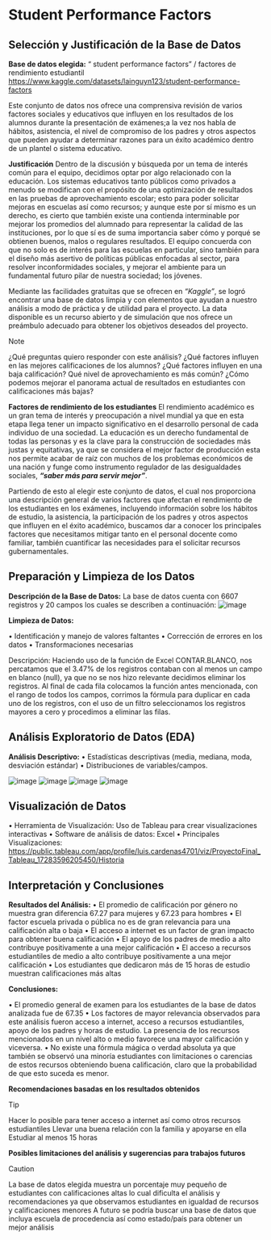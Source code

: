 # Student Performance Factors

## Selección y Justificación de la Base de Datos

**Base de datos elegida:**
“ student performance factors” / factores de rendimiento estudiantil
https://www.kaggle.com/datasets/lainguyn123/student-performance-factors

Este conjunto de datos nos ofrece una comprensiva revisión de varios factores sociales y educativos que influyen en los resultados de los alumnos durante la presentación de exámenes;a la vez nos habla de hábitos, asistencia, el nivel de compromiso de los padres y otros aspectos que pueden ayudar a determinar razones para un éxito académico dentro de un plantel o sistema educativo. 

**Justificación**
Dentro de la discusión y búsqueda por un tema de interés común para el equipo, decidimos optar por algo relacionado con la educación. Los sistemas educativos tanto públicos como privados a menudo se modifican con el propósito de una optimización de resultados en las pruebas de aprovechamiento escolar; esto para poder solicitar mejoras en escuelas así como recursos; y aunque este por sí mismo es un derecho, es cierto que también existe una contienda interminable por mejorar los promedios del alumnado para representar la calidad de las instituciones, por lo que sí es de suma importancia saber cómo y porqué se obtienen buenos, malos o regulares resultados. 
El equipo concuerda con que no solo es de interés para las escuelas en particular, sino también para el diseño más asertivo de políticas públicas enfocadas al sector, para resolver inconformidades sociales, y mejorar el ambiente para un fundamental futuro pilar de nuestra sociedad; los jóvenes. 

Mediante las facilidades gratuitas que se ofrecen en _“Kaggle”_, se logró encontrar una base de datos limpia y con elementos que ayudan a nuestro análisis a modo de práctica y de utilidad para el proyecto. La data disponible es un recurso abierto y de simulación que nos ofrece un preámbulo adecuado para obtener los objetivos deseados del proyecto.

> [!NOTE]
> ¿Qué preguntas quiero responder con este análisis?
> ¿Qué factores influyen en las mejores calificaciones de los alumnos?
> ¿Qué factores influyen en una baja calificación?
> Qué nivel de aprovechamiento es más común?
> ¿Cómo podemos mejorar el panorama actual de resultados en estudiantes con calificaciones más bajas?

**Factores de rendimiento de los estudiantes**
El rendimiento académico es un gran tema de interés y preocupación a nivel mundial ya que en esta etapa llega tener un impacto significativo en el desarrollo personal de cada individuo de una sociedad.
La educación es un derecho fundamental de todas las personas y es la clave para la construcción de sociedades más justas y equitativas, ya que se considera el mejor factor de producción esta nos permite acabar de raíz con muchos de los problemas económicos de una nación y funge como instrumento regulador de las desigualdades sociales, **_“saber más para servir mejor”_**.

Partiendo de esto al elegir este conjunto de datos, el cual nos proporciona una descripción general de varios factores que afectan el rendimiento de los estudiantes en los exámenes, incluyendo información sobre los hábitos de estudio, la asistencia, la participación de los padres y otros aspectos que influyen en el éxito académico, buscamos dar a conocer los principales factores que necesitamos mitigar tanto en el personal docente como familiar, también cuantificar las necesidades para el solicitar recursos gubernamentales.

## Preparación y Limpieza de los Datos

**Descripción de la Base de Datos:**
La base de datos cuenta con 6607 registros y 20 campos los cuales se describen a continuación:
![image](https://github.com/user-attachments/assets/eac81be4-f471-4177-a240-e65528f191c1)

**Limpieza de Datos:**

• Identificación y manejo de valores faltantes
• Corrección de errores en los datos 
• Transformaciones necesarias

Descripción: 
Haciendo uso de la función de Excel CONTAR.BLANCO, nos percatamos que el 3.47% de los registros contaban con al menos un campo en blanco (null), ya que no se nos hizo relevante decidimos eliminar los registros.
Al final de cada fila colocamos la función antes mencionada, con el rango de todos los campos, corrimos la fórmula para duplicar en cada uno de los registros, con el uso de un filtro seleccionamos los registros mayores a cero y procedimos a eliminar las filas.

## Análisis Exploratorio de Datos (EDA)

**Análisis Descriptivo:**
• Estadísticas descriptivas (media, mediana, moda, desviación estándar) 
• Distribuciones de variables/campos.

![image](https://github.com/user-attachments/assets/5e76a63b-582a-48b0-b2e6-fdeb42bc15df)
![image](https://github.com/user-attachments/assets/ceb254bc-e0ea-4163-90c3-2d53eda6ae03)
![image](https://github.com/user-attachments/assets/a77bd170-940d-4161-b95a-d9d9fcb1760e)
![image](https://github.com/user-attachments/assets/923e6577-526a-4b3e-880c-ae008865bcb1)

## Visualización de Datos

 • Herramienta de Visualización: Uso de Tableau para crear visualizaciones interactivas
 • Software de análisis de datos: Excel
 • Principales Visualizaciones: https://public.tableau.com/app/profile/luis.cardenas4701/viz/ProyectoFinal_Tableau_17283596205450/Historia

## Interpretación y Conclusiones

**Resultados del Análisis:**
 • El promedio de calificación por género no muestra gran diferencia 67.27 para mujeres y 67.23 para hombres 
 • El factor escuela privada o pública no es de gran relevancia para una calificación alta o baja
 • El acceso a internet es un factor de gran impacto para obtener buena calificación
 • El apoyo de los padres de medio a alto contribuye positivamente a una mejor calificación
 • El acceso a recursos estudiantiles de medio a alto contribuye positivamente a una mejor calificación
 • Los estudiantes que dedicaron más de 15 horas de estudio muestran calificaciones más altas

**Conclusiones:**

 • El promedio general de examen para los estudiantes de la base de datos analizada fue de 67.35
 • Los factores de mayor relevancia observados  para este análisis fueron acceso a internet, acceso a recursos estudiantiles, apoyo de los padres y horas de estudio. La presencia de los recursos mencionados en un nivel alto o medio favorece una mayor calificación y viceversa.
 • No existe una fórmula mágica o verdad absoluta ya que también se observó una minoría estudiantes con limitaciones o carencias de estos recursos obteniendo buena calificación, claro que la probabilidad de que esto suceda es menor.


**Recomendaciones basadas en los resultados obtenidos**
> [!TIP]
> Hacer lo posible para tener acceso a internet así como otros recursos estudiantiles
> Llevar una buena relación con la familia y apoyarse en ella
> Estudiar al menos 15 horas

**Posibles limitaciones del análisis y sugerencias para trabajos futuros**
> [!CAUTION]
> La base  de datos elegida muestra un porcentaje muy pequeño de estudiantes con calificaciones altas lo cual dificulta el análisis y recomendaciones ya que observamos estudiantes en igualdad de recursos y calificaciones menores
> A futuro se podría buscar una base de datos que incluya escuela de procedencia así como estado/país para obtener un mejor análisis
